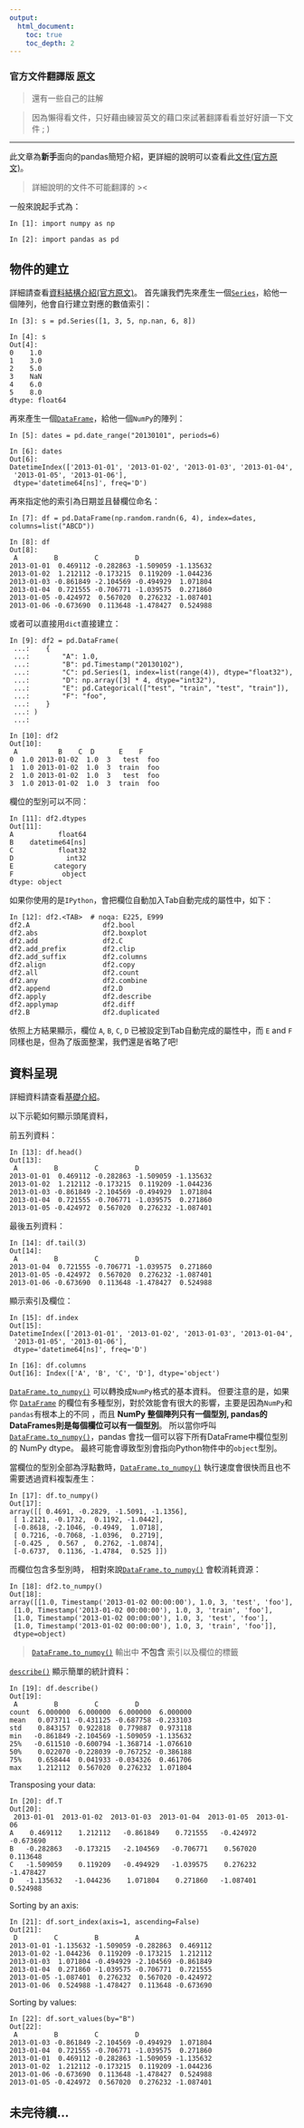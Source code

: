 ```yaml
---
output:
  html_document:
    toc: true
    toc_depth: 2
---
```



### 官方文件翻譯版 [原文](https://pandas.pydata.org/docs/user_guide/10min.html)

> 還有一些自己的註解

>因為懶得看文件，只好藉由練習英文的藉口來試著翻譯看看並好好讀一下文件 ; )
***
此文章為**新手**面向的pandas簡短介紹，更詳細的說明可以查看此[文件(官方原文)](https://pandas.pydata.org/docs/user_guide/cookbook.html#cookbook)。
> 詳細說明的文件不可能翻譯的 ><

一般來說起手式為：

	In [1]: import numpy as np

	In [2]: import pandas as pd
	
## 物件的建立
詳細請查看[資料結構介紹(官方原文)](https://pandas.pydata.org/docs/user_guide/dsintro.html#dsintro)。
首先讓我們先來產生一個[`Series`](https://pandas.pydata.org/docs/reference/api/pandas.Series.html#pandas.Series)，給他一個陣列，他會自行建立對應的數值索引：

	In [3]: s = pd.Series([1, 3, 5, np.nan, 6, 8])
	
	In [4]: s
	Out[4]: 
	0    1.0
	1    3.0
	2    5.0
	3    NaN
	4    6.0
	5    8.0
	dtype: float64

再來產生一個[`DataFrame`](https://pandas.pydata.org/docs/reference/api/pandas.DataFrame.html#pandas.DataFrame)，給他一個`NumPy`的陣列：

	In [5]: dates = pd.date_range("20130101", periods=6)

	In [6]: dates
	Out[6]: 
	DatetimeIndex(['2013-01-01', '2013-01-02', '2013-01-03', '2013-01-04',
	 '2013-01-05', '2013-01-06'],
	 dtype='datetime64[ns]', freq='D')

再來指定他的索引為日期並且替欄位命名：

	In [7]: df = pd.DataFrame(np.random.randn(6, 4), index=dates, columns=list("ABCD"))

	In [8]: df
	Out[8]: 
	 A         B         C         D
	2013-01-01  0.469112 -0.282863 -1.509059 -1.135632
	2013-01-02  1.212112 -0.173215  0.119209 -1.044236
	2013-01-03 -0.861849 -2.104569 -0.494929  1.071804
	2013-01-04  0.721555 -0.706771 -1.039575  0.271860
	2013-01-05 -0.424972  0.567020  0.276232 -1.087401
	2013-01-06 -0.673690  0.113648 -1.478427  0.524988

或者可以直接用`dict`直接建立：

	In [9]: df2 = pd.DataFrame(
	 ...:    {
	 ...:        "A": 1.0,
	 ...:        "B": pd.Timestamp("20130102"),
	 ...:        "C": pd.Series(1, index=list(range(4)), dtype="float32"),
	 ...:        "D": np.array([3] * 4, dtype="int32"),
	 ...:        "E": pd.Categorical(["test", "train", "test", "train"]),
	 ...:        "F": "foo",
	 ...:    }
	 ...: )
	 ...: 

	In [10]: df2
	Out[10]: 
	 A          B    C  D      E    F
	0  1.0 2013-01-02  1.0  3   test  foo
	1  1.0 2013-01-02  1.0  3  train  foo
	2  1.0 2013-01-02  1.0  3   test  foo
	3  1.0 2013-01-02  1.0  3  train  foo

欄位的型別可以不同：

	In [11]: df2.dtypes
	Out[11]: 
	A           float64
	B    datetime64[ns]
	C           float32
	D             int32
	E          category
	F            object
	dtype: object

如果你使用的是`IPython`，會把欄位自動加入Tab自動完成的屬性中，如下：

	In [12]: df2.<TAB>  # noqa: E225, E999
	df2.A                  df2.bool
	df2.abs                df2.boxplot
	df2.add                df2.C
	df2.add_prefix         df2.clip
	df2.add_suffix         df2.columns
	df2.align              df2.copy
	df2.all                df2.count
	df2.any                df2.combine
	df2.append             df2.D
	df2.apply              df2.describe
	df2.applymap           df2.diff
	df2.B                  df2.duplicated

依照上方結果顯示，欄位 `A`,  `B`,  `C`, `D`  已被設定到Tab自動完成的屬性中，而  `E`  and  `F`  同樣也是，但為了版面整潔，我們還是省略了吧!

## 資料呈現
詳細資料請查看[基礎介紹](https://pandas.pydata.org/docs/user_guide/basics.html#basics)。

以下示範如何顯示頭尾資料，

前五列資料：

	In [13]: df.head()
	Out[13]: 
	 A         B         C         D
	2013-01-01  0.469112 -0.282863 -1.509059 -1.135632
	2013-01-02  1.212112 -0.173215  0.119209 -1.044236
	2013-01-03 -0.861849 -2.104569 -0.494929  1.071804
	2013-01-04  0.721555 -0.706771 -1.039575  0.271860
	2013-01-05 -0.424972  0.567020  0.276232 -1.087401

最後五列資料：

	In [14]: df.tail(3)
	Out[14]: 
	 A         B         C         D
	2013-01-04  0.721555 -0.706771 -1.039575  0.271860
	2013-01-05 -0.424972  0.567020  0.276232 -1.087401
	2013-01-06 -0.673690  0.113648 -1.478427  0.524988

顯示索引及欄位：

	In [15]: df.index
	Out[15]: 
	DatetimeIndex(['2013-01-01', '2013-01-02', '2013-01-03', '2013-01-04',
	 '2013-01-05', '2013-01-06'],
	 dtype='datetime64[ns]', freq='D')

	In [16]: df.columns
	Out[16]: Index(['A', 'B', 'C', 'D'], dtype='object')

[`DataFrame.to_numpy()`](https://pandas.pydata.org/docs/reference/api/pandas.DataFrame.to_numpy.html#pandas.DataFrame.to_numpy "pandas.DataFrame.to_numpy") 可以轉換成`NumPy`格式的基本資料。
但要注意的是，如果你 [`DataFrame`](https://pandas.pydata.org/docs/reference/api/pandas.DataFrame.html#pandas.DataFrame "pandas.DataFrame") 的欄位有多種型別，對於效能會有很大的影響，主要是因為`NumPy`和`pandas`有根本上的不同 ，而且 **NumPy 整個陣列只有一個型別, pandas的DataFrames則是每個欄位可以有一個型別**。
所以當你呼叫 [`DataFrame.to_numpy()`](https://pandas.pydata.org/docs/reference/api/pandas.DataFrame.to_numpy.html#pandas.DataFrame.to_numpy "pandas.DataFrame.to_numpy")，pandas 會找一個可以容下所有DataFrame中欄位型別的 NumPy dtype。
最終可能會導致型別會指向Python物件中的`object`型別。

當欄位的型別全部為浮點數時，[`DataFrame.to_numpy()`](https://pandas.pydata.org/docs/reference/api/pandas.DataFrame.to_numpy.html#pandas.DataFrame.to_numpy "pandas.DataFrame.to_numpy") 執行速度會很快而且也不需要透過資料複製產生：

	In [17]: df.to_numpy()
	Out[17]: 
	array([[ 0.4691, -0.2829, -1.5091, -1.1356],
	 [ 1.2121, -0.1732,  0.1192, -1.0442],
	 [-0.8618, -2.1046, -0.4949,  1.0718],
	 [ 0.7216, -0.7068, -1.0396,  0.2719],
	 [-0.425 ,  0.567 ,  0.2762, -1.0874],
	 [-0.6737,  0.1136, -1.4784,  0.525 ]])

而欄位包含多型別時， 相對來說[`DataFrame.to_numpy()`](https://pandas.pydata.org/docs/reference/api/pandas.DataFrame.to_numpy.html#pandas.DataFrame.to_numpy "pandas.DataFrame.to_numpy") 會較消耗資源：

	In [18]: df2.to_numpy()
	Out[18]: 
	array([[1.0, Timestamp('2013-01-02 00:00:00'), 1.0, 3, 'test', 'foo'],
	 [1.0, Timestamp('2013-01-02 00:00:00'), 1.0, 3, 'train', 'foo'],
	 [1.0, Timestamp('2013-01-02 00:00:00'), 1.0, 3, 'test', 'foo'],
	 [1.0, Timestamp('2013-01-02 00:00:00'), 1.0, 3, 'train', 'foo']],
	 dtype=object)


>[`DataFrame.to_numpy()`](https://pandas.pydata.org/docs/reference/api/pandas.DataFrame.to_numpy.html#pandas.DataFrame.to_numpy "pandas.DataFrame.to_numpy")  輸出中 **不包含** 索引以及欄位的標籤

[`describe()`](https://pandas.pydata.org/docs/reference/api/pandas.DataFrame.describe.html#pandas.DataFrame.describe "pandas.DataFrame.describe")  顯示簡單的統計資料：

	In [19]: df.describe()
	Out[19]: 
	 A         B         C         D
	count  6.000000  6.000000  6.000000  6.000000
	mean   0.073711 -0.431125 -0.687758 -0.233103
	std    0.843157  0.922818  0.779887  0.973118
	min   -0.861849 -2.104569 -1.509059 -1.135632
	25%   -0.611510 -0.600794 -1.368714 -1.076610
	50%    0.022070 -0.228039 -0.767252 -0.386188
	75%    0.658444  0.041933 -0.034326  0.461706
	max    1.212112  0.567020  0.276232  1.071804

Transposing your data:

	In [20]: df.T
	Out[20]: 
	 2013-01-01  2013-01-02  2013-01-03  2013-01-04  2013-01-05  2013-01-06
	A    0.469112    1.212112   -0.861849    0.721555   -0.424972   -0.673690
	B   -0.282863   -0.173215   -2.104569   -0.706771    0.567020    0.113648
	C   -1.509059    0.119209   -0.494929   -1.039575    0.276232   -1.478427
	D   -1.135632   -1.044236    1.071804    0.271860   -1.087401    0.524988

Sorting by an axis:

	In [21]: df.sort_index(axis=1, ascending=False)
	Out[21]: 
	 D         C         B         A
	2013-01-01 -1.135632 -1.509059 -0.282863  0.469112
	2013-01-02 -1.044236  0.119209 -0.173215  1.212112
	2013-01-03  1.071804 -0.494929 -2.104569 -0.861849
	2013-01-04  0.271860 -1.039575 -0.706771  0.721555
	2013-01-05 -1.087401  0.276232  0.567020 -0.424972
	2013-01-06  0.524988 -1.478427  0.113648 -0.673690

Sorting by values:

	In [22]: df.sort_values(by="B")
	Out[22]: 
	 A         B         C         D
	2013-01-03 -0.861849 -2.104569 -0.494929  1.071804
	2013-01-04  0.721555 -0.706771 -1.039575  0.271860
	2013-01-01  0.469112 -0.282863 -1.509059 -1.135632
	2013-01-02  1.212112 -0.173215  0.119209 -1.044236
	2013-01-06 -0.673690  0.113648 -1.478427  0.524988
	2013-01-05 -0.424972  0.567020  0.276232 -1.087401

## 未完待續...
<!--stackedit_data:
eyJoaXN0b3J5IjpbLTIzMzQyMTQ4NiwtNTcyNDc1MTEyLC0xNj
Y2MDg0MzA2LDc0NzY2MzYyMiwtNDE0MTgxMzkzXX0=
-->